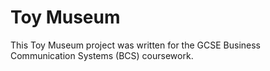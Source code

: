 # Toy Museum

This Toy Museum project was written for the GCSE Business Communication Systems (BCS) coursework.
